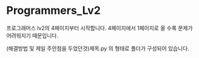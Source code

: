 # Programmers_Lv2
 프로그래머스 lv2의 4페이지부터 시작합니다.
 4페이지에서 1페이지로 올 수록 문제가 어려워지기 때문입니다.
 
 (해결방법 및 제일 주안점을 두었던것)제목.py
 의 형태로 폴더가 구성되어 있습니다.
